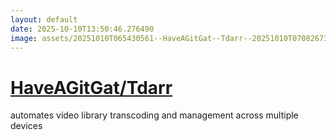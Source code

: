 ```yaml
---
layout: default
date: 2025-10-10T13:50:46.276490
image: assets/20251010T065430561--HaveAGitGat--Tdarr--20251010T070826732--cropped.png
---
```


# [HaveAGitGat/Tdarr](https://github.com/HaveAGitGat/Tdarr)

automates video library transcoding and management across multiple devices
